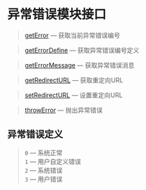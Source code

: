 异常错误模块接口
================

> [getError](http://git.oschina.net/gaoxiang/SE-For-ASP/tree/master/Docs/Api/Error/getError.md) &mdash; 获取当前异常错误编号

> [getErrorDefine](http://git.oschina.net/gaoxiang/SE-For-ASP/tree/master/Docs/Api/Error/getErrorDefine.md) &mdash; 获取异常错误编号定义

> [getErrorMessage](http://git.oschina.net/gaoxiang/SE-For-ASP/tree/master/Docs/Api/Error/getErrorMessage.md) &mdash; 获取异常错误消息

> [getRedirectURL](http://git.oschina.net/gaoxiang/SE-For-ASP/tree/master/Docs/Api/Error/getRedirectURL.md) &mdash; 获取重定向URL

> [setRedirectURL](http://git.oschina.net/gaoxiang/SE-For-ASP/tree/master/Docs/Api/Error/setRedirectURL.md) &mdash; 设置重定向URL

> [throwError](http://git.oschina.net/gaoxiang/SE-For-ASP/tree/master/Docs/Api/Error/throwError.md) &mdash; 抛出异常错误

异常错误定义
------------
> `0` &mdash; 系统正常  
> `1` &mdash; 用户自定义错误  
> `2` &mdash; 系统错误  
> `3` &mdash; 用户错误